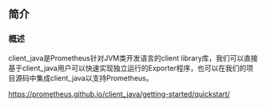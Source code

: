 ## 简介

### 概述

client_java是Prometheus针对JVM类开发语言的client library库，我们可以直接基于client_java用户可以快速实现独立运行的Exporter程序，也可以在我们的项目源码中集成client_java以支持Prometheus。


https://prometheus.github.io/client_java/getting-started/quickstart/